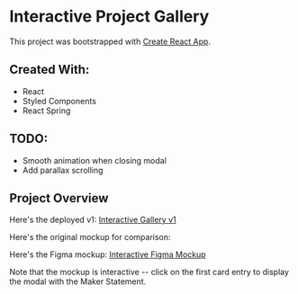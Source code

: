 # Interactive Project Gallery

This project was bootstrapped with [Create React App](https://github.com/facebook/create-react-app).

## Created With:

- React
- Styled Components
- React Spring

## TODO:

- Smooth animation when closing modal
- Add parallax scrolling

## Project Overview

Here's the deployed v1: [Interactive Gallery v1](dhf.io/gallery)

Here's the original mockup for comparison:

Here's the Figma mockup: [Interactive Figma Mockup](https://www.figma.com/proto/TnTYGSRLncLKfOETSyhuZYQf/dhf-interactive-gallery?node-id=0%3A1&viewport=286%2C71%2C0.110861&scaling=scale-down)

Note that the mockup is interactive -- click on the first card entry to display the modal with the Maker Statement.
